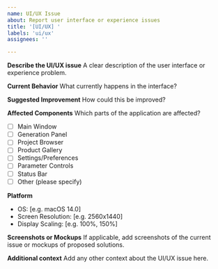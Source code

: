 ```yaml
---
name: UI/UX Issue
about: Report user interface or experience issues
title: '[UI/UX] '
labels: 'ui/ux'
assignees: ''

---
```


**Describe the UI/UX issue**
A clear description of the user interface or experience problem.

**Current Behavior**
What currently happens in the interface?

**Suggested Improvement**
How could this be improved?

**Affected Components**
Which parts of the application are affected?
- [ ] Main Window
- [ ] Generation Panel
- [ ] Project Browser
- [ ] Product Gallery
- [ ] Settings/Preferences
- [ ] Parameter Controls
- [ ] Status Bar
- [ ] Other (please specify)

**Platform**
- OS: [e.g. macOS 14.0]
- Screen Resolution: [e.g. 2560x1440]
- Display Scaling: [e.g. 100%, 150%]

**Screenshots or Mockups**
If applicable, add screenshots of the current issue or mockups of proposed solutions.

**Additional context**
Add any other context about the UI/UX issue here.